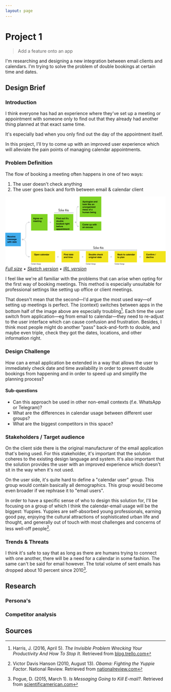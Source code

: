 ```yaml
---
layout: page
---
```


# Project 1

> Add a feature onto an app

I'm researching and designing a new integration between email clients and calendars. I'm trying to solve the problem of double bookings at certain time and dates.

## Design Brief

### Introduction

I think everyone has had an experience where they've set up a meeting or appointment with someone only to find out that they already had another thing planned at that exact same time.

It's especially bad when you only find out the day of the appointment itself.

In this project, I'll try to come up with an improved user experience which will alleviate the pain points of managing calendar appointments.

### Problem Definition

The flow of booking a meeting often happens in one of two ways:

1. The user doesn't check anything
1. The user goes back and forth between email & calendar client

![Problem flow visualized](/assets/major-studio-1/problem-flow.png)
*[Full size](/assets/major-studio-1/problem-flow.png) • [Sketch version](/assets/major-studio-1/problem-flow.sketch) • [IRL version](/assets/major-studio-1/problem-flow-irl.jpeg)*

I feel like we're all familiar with the problems that can arise when opting for the first way of booking meetings. This method is especially unsuitable for professional settings like setting up office or client meetings.

That doesn't mean that the second—I'd argue the most used way—of setting up meetings is perfect. The (context) switches between apps in the bottom half of the image above are especially troubling[^1]. Each time the user switch from application—eg from email to calendar—they need to re-adjust to the user interface which can cause confusion and frustration. Besides, I think most people might do another "pass" back-and-forth to double, and maybe even triple, check they got the dates, locations, and other information right.

### Design Challenge

How can a email application be extended in a way that allows the user to immediately check date and time availability in order to prevent double bookings from happening and in order to speed up and simplify the planning process?

#### Sub-questions

* Can this approach be used in other non-email contexts (f.e. WhatsApp or Telegram)?
* What are the differences in calendar usage between different user groups?
* What are the biggest competitors in this space?

### Stakeholders / Target audience

On the client side there is the original manufacturer of the email application that's being used. For this stakeholder, it's important that the solution coheres to the existing design language and system. It's also important that the solution provides the user with an improved experience which doesn't sit in the way when it's not used.

On the user side, it's quite hard to define a "calendar user" group. This group would contain basically all demographics. This group would become even broader if we rephrase it to "email users".

In order to have a specific sense of who to design this solution for, I'll be focusing on a group of which I think the calendar-email usage will be the biggest: Yuppies. Yuppies are self-absorbed young professionals, earning good pay, enjoying the cultural attractions of sophisticated urban life and thought, and generally out of touch with most challenges and concerns of less well-off people[^2].

### Trends & Threats

I think it's safe to say that as long as there are humans trying to connect with one another, there will be a need for a calendar in some fashion. The same can't be said for email however. The total volume of sent emails has dropped about 10 percent since 2010[^3].

## Research

### Persona's

### Competitor analysis

## Sources

[^1]: Harris, J. (2016, April 5). _The Invisible Problem Wrecking Your Productivity And How To Stop It_. Retrieved from [blog.trello.com](https://blog.trello.com/why-context-switching-ruins-productivity)
[^2]: Victor Davis Hanson (2010, August 13). _Obama: Fighting the Yuppie Factor_. National Review. Retrieved from [nationalreview.com](https://www.nationalreview.com/2010/08/obama-fighting-yuppie-factor-victor-davis-hanson/)
[^3]: Pogue, D. (2015, March 1). _Is Messaging Going to Kill E-mail?_. Retrieved from [scientificamerican.com](https://www.scientificamerican.com/article/is-messaging-going-to-kill-e-mail/)
